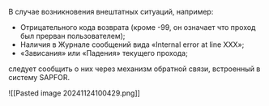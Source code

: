 В случае возникновения внештатных ситуаций, например: 

- Отрицательного кода возврата (кроме -99, он означает что проход был прерван пользователем); 
- Наличия в Журнале сообщений вида «Internal error at line XXX»; 
- «Зависания» или «Падения» текущего прохода; 

следует сообщить о них через механизм обратной связи, встроенный в систему SAPFOR.

![[Pasted image 20241124100429.png]]
